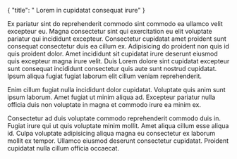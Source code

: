 {
  "title": " Lorem in cupidatat consequat irure"
}

Ex pariatur sint do reprehenderit commodo sint commodo ea ullamco velit excepteur eu. Magna consectetur sint qui exercitation eu elit voluptate pariatur qui incididunt excepteur. Consectetur cupidatat amet proident sunt consequat consectetur duis ea cillum ex. Adipisicing do proident non quis id quis proident dolor. Amet incididunt sit cupidatat irure deserunt eiusmod quis excepteur magna irure velit. Duis Lorem dolore sint cupidatat excepteur sunt consequat incididunt consectetur quis aute sunt nostrud cupidatat. Ipsum aliqua fugiat fugiat laborum elit cillum veniam reprehenderit.

Enim cillum fugiat nulla incididunt dolor cupidatat. Voluptate quis anim sunt ipsum laborum. Amet fugiat ut minim aliqua ad. Excepteur pariatur nulla officia duis non voluptate in magna et commodo irure ea minim ex.

Consectetur ad duis voluptate commodo reprehenderit commodo duis in. Fugiat irure qui ut quis voluptate minim mollit. Amet aliqua cillum esse aliqua id. Culpa voluptate adipisicing aliqua magna eu consectetur ex laborum mollit ex tempor. Ullamco eiusmod deserunt consectetur cupidatat. Proident cupidatat nulla cillum officia occaecat.